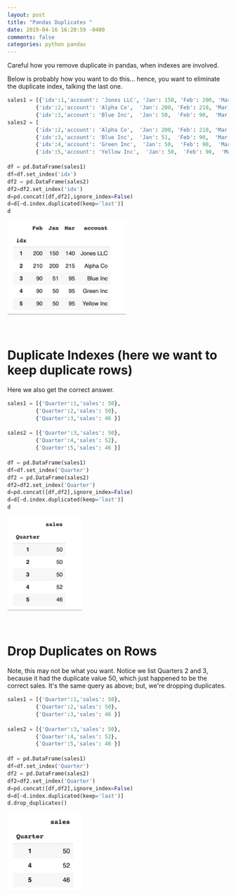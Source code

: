 ```yaml
---
layout: post
title: "Pandas Duplicates "
date: 2019-04-16 16:20:59 -0400
comments: false
categories: python pandas
---
```


Careful how you remove duplicate in pandas, when indexes are involved.

Below is probably how you want to do this... hence, you want to eliminate
the duplicate index, talking the last one.

```python
sales1 = [{'idx':1,'account': 'Jones LLC', 'Jan': 150, 'Feb': 200, 'Mar': 140},
         {'idx':2,'account': 'Alpha Co',  'Jan': 200, 'Feb': 210, 'Mar': 215},
         {'idx':3,'account': 'Blue Inc',  'Jan': 50,  'Feb': 90,  'Mar': 95 }]
sales2 = [
         {'idx':2,'account': 'Alpha Co',  'Jan': 200, 'Feb': 210, 'Mar': 215},
         {'idx':3,'account': 'Blue Inc',  'Jan': 51,  'Feb': 90,  'Mar': 95 },
         {'idx':4,'account': 'Green Inc',  'Jan': 50,  'Feb': 90,  'Mar': 95 },
         {'idx':5,'account': 'Yellow Inc',  'Jan': 50,  'Feb': 90,  'Mar': 95 }]

df = pd.DataFrame(sales1)
df=df.set_index('idx')
df2 = pd.DataFrame(sales2)
df2=df2.set_index('idx')
d=pd.concat([df,df2],ignore_index=False)
d=d[~d.index.duplicated(keep='last')]
d


```

<img src="https://github.com/mchirico/mchirico.github.io/raw/master/p/images/pandasDups0.png" alt="drawing" width="270"/>
<br>
<br>
<br>

# Duplicate Indexes (here we want to keep duplicate rows)

Here we also get the correct answer.

```python
sales1 = [{'Quarter':1,'sales': 50},
         {'Quarter':2,'sales': 50},
         {'Quarter':3,'sales': 46 }]

sales2 = [{'Quarter':3,'sales': 50},
         {'Quarter':4,'sales': 52},
         {'Quarter':5,'sales': 46 }]

df = pd.DataFrame(sales1)
df=df.set_index('Quarter')
df2 = pd.DataFrame(sales2)
df2=df2.set_index('Quarter')
d=pd.concat([df,df2],ignore_index=False)
d=d[~d.index.duplicated(keep='last')]
d

```

<img src="https://github.com/mchirico/mchirico.github.io/raw/master/p/images/pandasDups1.png" alt="drawing" width="170"/>
<br>
<br>
<br>

# Drop Duplicates on Rows

Note, this may not be what you want. Notice we list Quarters 2 and 3, because it had
the duplicate value 50, which just happened to be the correct sales. It's the same query as above; but, we're dropping duplicates.

```python
sales1 = [{'Quarter':1,'sales': 50},
         {'Quarter':2,'sales': 50},
         {'Quarter':3,'sales': 46 }]

sales2 = [{'Quarter':3,'sales': 50},
         {'Quarter':4,'sales': 52},
         {'Quarter':5,'sales': 46 }]

df = pd.DataFrame(sales1)
df=df.set_index('Quarter')
df2 = pd.DataFrame(sales2)
df2=df2.set_index('Quarter')
d=pd.concat([df,df2],ignore_index=False)
d=d[~d.index.duplicated(keep='last')]
d.drop_duplicates()

```

<img src="https://github.com/mchirico/mchirico.github.io/raw/master/p/images/pandasDups2.png" alt="drawing" width="170"/>

<!--  Enter text below, if you want -->
